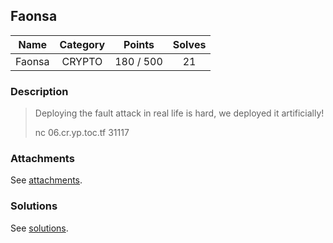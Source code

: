 ## Faonsa

|  Name  |  Category  |  Points  |  Solves  |
| :----: | :----: | :----: | :----: |
|  Faonsa  |  CRYPTO  |  180 / 500  |  21  |

### Description
> Deploying the fault attack in real life is hard, we deployed it artificially!
> 
> nc 06.cr.yp.toc.tf 31117

### Attachments
See [attachments](https://github.com/roadicing/ctf-writeups/tree/main/2022/cryptoctf/faonsa/attachments).

### Solutions
See [solutions](https://github.com/roadicing/ctf-writeups/tree/main/2022/cryptoctf/faonsa/solutions).